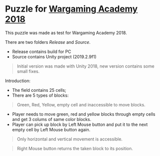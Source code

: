 # Puzzle for [Wargaming Academy 2018](https://wgacademy.ru/)

This puzzle was made as test for Wargaming Academy 2018.

There are two folders *Release* and *Source*.
- Release contains build for PC
- Source contains Unity project (2019.2.9f1)
> Initial version was made with Unity 2018, new version contains some small fixes.

Introduction:
- The field contains 25 cells;
- There are 5 types of blocks:
> Green, Red, Yellow, empty cell and inaccessible to move blocks.
- Player needs to move green, red and yellow blocks through empty cells and get 3 colums of same color blocks.
- Player can pick up block by Left Mouse button and put it to the next empty cell by Left Mouse button again.
> Only horizontal and vertical movement is accessible.

> Right Mouse button returns the taken block to its position.
